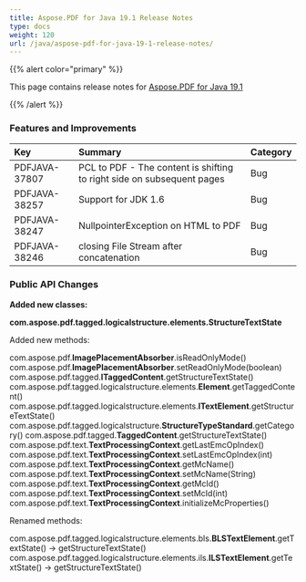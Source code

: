 ```yaml
---
title: Aspose.PDF for Java 19.1 Release Notes
type: docs
weight: 120
url: /java/aspose-pdf-for-java-19-1-release-notes/
---
```


{{% alert color="primary" %}} 

This page contains release notes for [Aspose.PDF for Java 19.1](https://repository.aspose.com/repo/com/aspose/aspose-pdf/19.1/)

{{% /alert %}} 
### **Features and Improvements**

|**Key**|**Summary**|**Category**|
| :- | :- | :- |
|PDFJAVA-37807|PCL to PDF - The content is shifting to right side on subsequent pages  |Bug|
|PDFJAVA-38257|Support for JDK 1.6|Bug|
|PDFJAVA-38247|NullpointerException on HTML to PDF|Bug|
|PDFJAVA-38246|closing File Stream after concatenation|Bug|
### **Public API Changes**
**Added new classes:**

**com.aspose.pdf.tagged.logicalstructure.elements.StructureTextState**

Added new methods:

com.aspose.pdf.**ImagePlacementAbsorber**.isReadOnlyMode()
com.aspose.pdf.**ImagePlacementAbsorber**.setReadOnlyMode(boolean)
com.aspose.pdf.tagged.**ITaggedContent**.getStructureTextState()
com.aspose.pdf.tagged.logicalstructure.elements.**Element**.getTaggedContent()
com.aspose.pdf.tagged.logicalstructure.elements.**ITextElement**.getStructureTextState()
com.aspose.pdf.tagged.logicalstructure.**StructureTypeStandard**.getCategory()
com.aspose.pdf.tagged.**TaggedContent**.getStructureTextState()
com.aspose.pdf.text.**TextProcessingContext**.getLastEmcOpIndex()
com.aspose.pdf.text.**TextProcessingContext**.setLastEmcOpIndex(int)
com.aspose.pdf.text.**TextProcessingContext**.getMcName()
com.aspose.pdf.text.**TextProcessingContext**.setMcName(String)
com.aspose.pdf.text.**TextProcessingContext**.getMcId()
com.aspose.pdf.text.**TextProcessingContext**.setMcId(int)
com.aspose.pdf.text.**TextProcessingContext**.initializeMcProperties()

Renamed methods:

com.aspose.pdf.tagged.logicalstructure.elements.bls.**BLSTextElement**.getTextState() -> getStructureTextState()
com.aspose.pdf.tagged.logicalstructure.elements.ils.**ILSTextElement**.getTextState() -> getStructureTextState()
